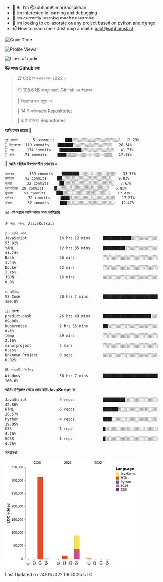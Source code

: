 - 👋 Hi, I’m @SubhamKumarSadhukhan
- 👀 I’m interested in learning and debugging
- 🌱 I’m currently learning machine learning
- 💞️ I’m looking to collaborate on any project based on python and django
- 📫 How to reach me ?
      Just drop a mail in idiot@subhamsk.cf

<!---
SubhamKumarSadhukhan/SubhamKumarSadhukhan is a ✨ special ✨ repository because its `README.md` (this file) appears on your GitHub profile.
You can click the Preview link to take a look at your changes.
--->


<!--START_SECTION:waka-->
![Code Time](http://img.shields.io/badge/Code%20Time-127%20hrs%2036%20mins-blue)

![Profile Views](http://img.shields.io/badge/%E0%A6%AA%E0%A7%8D%E0%A6%B0%E0%A7%8B%E0%A6%AB%E0%A6%BE%E0%A6%87%E0%A6%B2%20%E0%A6%A6%E0%A6%B0%E0%A7%8D%E0%A6%B6%E0%A6%A8-6-blue)

![Lines of code](https://img.shields.io/badge/%E0%A6%B9%E0%A7%8D%E0%A6%AF%E0%A6%BE%E0%A6%B2%E0%A7%8B%20%E0%A6%93%E0%A6%AF%E0%A6%BC%E0%A6%BE%E0%A6%B0%E0%A7%8D%E0%A6%B2%E0%A7%8D%E0%A6%A1%20%E0%A6%A5%E0%A7%87%E0%A6%95%E0%A7%87%20%E0%A6%86%E0%A6%AE%E0%A6%BF%20%E0%A6%B2%E0%A6%BF%E0%A6%96%E0%A7%87%E0%A6%9B%E0%A6%BF-421%20Thousand%20%E0%A6%95%E0%A7%8B%E0%A6%A1%E0%A7%87%E0%A6%B0%20%E0%A6%B2%E0%A6%BE%E0%A6%87%E0%A6%A8-blue)

**🐱 আমার Github তথ্য** 

> 🏆 832 টি অবদান সাল 2022 এ
 > 
> 📦 105.6 kB ব্যবহৃত হয়েছে GitHub এর স্টরেজের 
 > 
> 🚫 নিয়োগের জন্য প্রস্তুত নয়
 > 
> 📜 14 টি সর্বসাধারণের Repositories 
 > 
> 🔑 8 টি ব্যক্তিগত Repositories  
 > 
**আমি হলাম রাতের 🦉** 

```text
🌞 সকাল       51 commits     ███░░░░░░░░░░░░░░░░░░░░░░   12.23% 
🌆 দিনেরবেলা  119 commits    ███████░░░░░░░░░░░░░░░░░░   28.54% 
🌃 সন্ধা      174 commits    ██████████░░░░░░░░░░░░░░░   41.73% 
🌙 রাত্রি     73 commits     ████░░░░░░░░░░░░░░░░░░░░░   17.51%

```
📅 **আমি সর্বাধিক উৎপাদনশীল সোমবার এ** 

```text
সোমবার       139 commits    ████████░░░░░░░░░░░░░░░░░   33.33% 
মঙ্গলবার     41 commits     ██░░░░░░░░░░░░░░░░░░░░░░░   9.83% 
বুধবার       32 commits     ██░░░░░░░░░░░░░░░░░░░░░░░   7.67% 
বৃহস্পতিবার  29 commits     █░░░░░░░░░░░░░░░░░░░░░░░░   6.95% 
শুক্রবার     52 commits     ███░░░░░░░░░░░░░░░░░░░░░░   12.47% 
শনিবার       72 commits     ████░░░░░░░░░░░░░░░░░░░░░   17.27% 
রবিবার       52 commits     ███░░░░░░░░░░░░░░░░░░░░░░   12.47%

```


📊 **এই সপ্তাহে আমি আমার সময় কাটিয়েছি** 

```text
⌚︎ সময় অঞ্চল: Asia/Kolkata

💬 প্রোগ্রামিং ভাষা: 
JavaScript               16 hrs 12 mins      █████████████░░░░░░░░░░░░   53.82% 
YAML                     12 hrs 35 mins      ██████████░░░░░░░░░░░░░░░   41.79% 
Bash                     26 mins             ░░░░░░░░░░░░░░░░░░░░░░░░░   1.44% 
Docker                   22 mins             ░░░░░░░░░░░░░░░░░░░░░░░░░   1.26% 
JSON                     16 mins             ░░░░░░░░░░░░░░░░░░░░░░░░░   0.9%

🔥 এডিটর: 
VS Code                  30 hrs 7 mins       █████████████████████████   100.0%

🐱‍💻 প্রকল্ম: 
predict-dash             26 hrs 49 mins      ██████████████████████░░░   89.06% 
kubernetes               2 hrs 35 mins       ██░░░░░░░░░░░░░░░░░░░░░░░   8.6% 
temp                     39 mins             ░░░░░░░░░░░░░░░░░░░░░░░░░   2.16% 
minorproject             2 mins              ░░░░░░░░░░░░░░░░░░░░░░░░░   0.15% 
Unknown Project          0 secs              ░░░░░░░░░░░░░░░░░░░░░░░░░   0.02%

💻 অপারেটিং সিস্টেম: 
Windows                  30 hrs 7 mins       █████████████████████████   100.0%

```

**আমি বেশিরভাগ ক্ষেত্রে কোড করি JavaScript তে** 

```text
JavaScript               9 repos             ██████████░░░░░░░░░░░░░░░   42.86% 
HTML                     6 repos             ███████░░░░░░░░░░░░░░░░░░   28.57% 
Python                   4 repos             ████░░░░░░░░░░░░░░░░░░░░░   19.05% 
CSS                      1 repo              █░░░░░░░░░░░░░░░░░░░░░░░░   4.76% 
SCSS                     1 repo              █░░░░░░░░░░░░░░░░░░░░░░░░   4.76%

```


**সময়রেখা**

![Chart not found](https://raw.githubusercontent.com/SubhamKumarSadhukhan/SubhamKumarSadhukhan/main/charts/bar_graph.png) 


 Last Updated on 24/01/2022 06:50:25 UTC
<!--END_SECTION:waka-->

